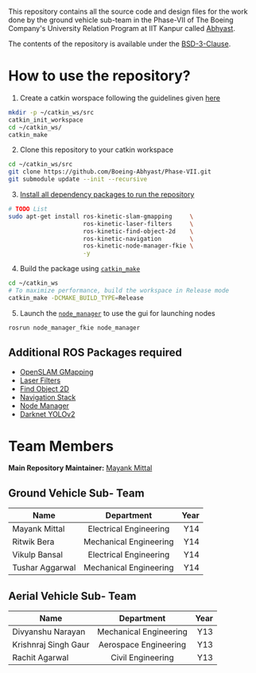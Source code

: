 This repository contains all the source code and design files for the work done by the ground vehicle sub-team in the Phase-VII of The Boeing Company's University Relation Program at IIT Kanpur called [Abhyast](https://www.iitk.ac.in/dord/boeing/public/).

The contents of the repository is available under the [BSD-3-Clause](https://opensource.org/licenses/BSD-3-Clause).

# How to use the repository?

1. Create a catkin worspace following the guidelines given [here](http://wiki.ros.org/catkin/Tutorials/create_a_workspace)
```bash
mkdir -p ~/catkin_ws/src
catkin_init_workspace
cd ~/catkin_ws/
catkin_make
```
2. Clone this repository to your catkin workspace
```bash
cd ~/catkin_ws/src
git clone https://github.com/Boeing-Abhyast/Phase-VII.git
git submodule update --init --recursive
```
3. [Install all dependency packages to run the repository](#additional-ros-packages-required)
```bash
# TODO List
sudo apt-get install ros-kinetic-slam-gmapping     \
                     ros-kinetic-laser-filters     \
                     ros-kinetic-find-object-2d    \
                     ros-kinetic-navigation        \
                     ros-kinetic-node-manager-fkie \
                     -y
```
4. Build the package using [`catkin_make`](http://wiki.ros.org/catkin/commands/catkin_make)
```bash
cd ~/catkin_ws
# To maximize performance, build the workspace in Release mode
catkin_make -DCMAKE_BUILD_TYPE=Release
```
5. Launch the [`node_manager`](https://fkie.github.io/multimaster_fkie/node_manager.html) to use the gui for launching nodes
```bash
rosrun node_manager_fkie node_manager       
```

## <a name="additional-ros-packages-required"></a>Additional ROS Packages required

* [OpenSLAM GMapping](http://wiki.ros.org/gmapping)
* [Laser Filters](http://wiki.ros.org/laser_filters)
* [Find Object 2D](http://wiki.ros.org/find_object_2d)
* [Navigation Stack](http://wiki.ros.org/navigation)
* [Node Manager](https://fkie.github.io/multimaster_fkie/node_manager.html)
* [Darknet YOLOv2](https://github.com/leggedrobotics/darknet_ros)

# Team Members

__Main Repository Maintainer:__ [Mayank Mittal](mayankm96.github.io)

## Ground Vehicle Sub- Team
| Name | Department | Year |
| ------------- |:-------------:| -----:|
| Mayank Mittal | Electrical Engineering | Y14 |
| Ritwik Bera | Mechanical Engineering | Y14 |
| Vikulp Bansal | Electrical Engineering | Y14 |
| Tushar Aggarwal | Mechanical Engineering | Y14 |


## Aerial Vehicle Sub- Team
| Name | Department | Year |
| ------------- |:-------------:| -----:|
| Divyanshu Narayan | Mechanical Engineering | Y13 |
| Krishnraj Singh Gaur | Aerospace Engineering | Y13 |
| Rachit Agarwal | Civil Engineering | Y13 |
